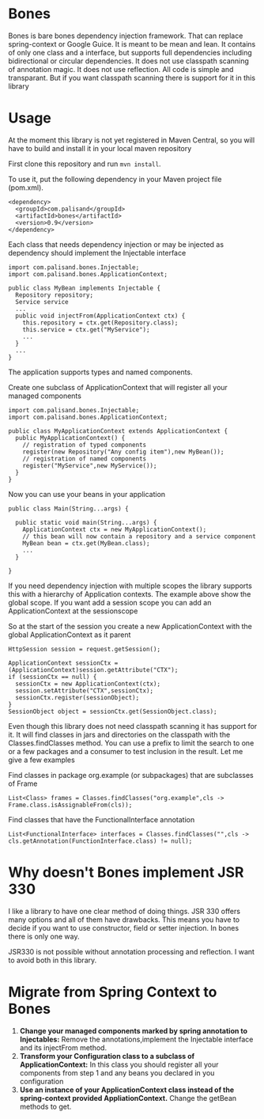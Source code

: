 # Bones
Bones is bare bones dependency injection framework. That can replace spring-context or Google Guice.
It is meant to be mean and lean. It contains of only one class and a interface, but supports full dependencies
including bidirectional or circular dependencies. It does not use classpath scanning of annotation magic. 
It does not use reflection. All code is simple and transparant.
But if you want classpath scanning there is support for it in this library

# Usage
At the moment this library is not yet registered in Maven Central, so you will have to build and install it
in your local maven repository

First clone this repository and run `mvn install`.

To use it, put the following dependency in your Maven project file (pom.xml).

```
<dependency>
  <groupId>com.palisand</groupId>
  <artifactId>bones</artifactId>
  <version>0.9</version>
</dependency>
```

Each class that needs dependency injection or may be injected as dependency should implement
the Injectable interface

```
import com.palisand.bones.Injectable;
import com.palisand.bones.ApplicationContext;

public class MyBean implements Injectable {
  Repository repository;
  Service service
  ...
  public void injectFrom(ApplicationContext ctx) {
    this.repository = ctx.get(Repository.class);
    this.service = ctx.get("MyService");
    ...
  }
  ...
}
```

The application supports types and named components.

Create one subclass of ApplicationContext that will register all your managed components

```
import com.palisand.bones.Injectable;
import com.palisand.bones.ApplicationContext;

public class MyApplicationContext extends ApplicationContext {
  public MyApplicationContext() {
    // registration of typed components
    register(new Repository("Any config item"),new MyBean());
    // registration of named components
    register("MyService",new MyService());
  }
}
```

Now you can use your beans in your application

```
public class Main(String...args) {

  public static void main(String...args) {
    ApplicationContext ctx = new MyApplicationContext();
    // this bean will now contain a repository and a service component
    MyBean bean = ctx.get(MyBean.class);
    ...
  }

}
```

If you need dependency injection with multiple scopes the library supports this with a hierarchy of Application contexts.
The example above show the global scope. If you want add a session scope you can add an ApplicationContext at the sessionscope

So at the start of the session you create a new ApplicationContext with the global ApplicationContext as it parent
```
HttpSession session = request.getSession();

ApplicationContext sessionCtx = (ApplicationContext)session.getAttribute("CTX");
if (sessionCtx == null) {
  sessionCtx = new ApplicationContext(ctx);
  session.setAttribute("CTX",sessionCtx);
  sessionCtx.register(sessionObject);
}
SessionObject object = sessionCtx.get(SessionObject.class);
```

Even though this library does not need classpath scanning it has support for it. It will find classes in jars and directories on the classpath
with the Classes.findClasses method. You can use a prefix to limit the search to one or a few packages and a consumer to test inclusion in the result.
Let me give a few examples

Find classes in package org.example (or subpackages) that are subclasses of Frame 

```
List<Class> frames = Classes.findClasses("org.example",cls -> Frame.class.isAssignableFrom(cls));
```

Find classes that have the FunctionalInterface annotation

```
List<FunctionalInterface> interfaces = Classes.findClasses("",cls -> cls.getAnnotation(FunctionInterface.class) != null);
```

# Why doesn't Bones implement JSR 330
I like a library to have one clear method of doing things. JSR 330 offers many options and all of them have drawbacks.
This means you have to decide if you want to use constructor, field or setter injection. In bones there is only one way.

JSR330 is not possible without annotation processing and reflection. I want to avoid both in this library.

# Migrate from Spring Context to Bones
1. **Change your managed components marked by spring annotation to Injectables:** Remove the annotations,implement the Injectable interface and its injectFrom method.
2. **Transform your Configuration class to a subclass of ApplicationContext:** In this class you should register all your components from step 1 and any beans you declared in you configuration
3. **Use an instance of your ApplicationContext class instead of the spring-context provided AppliationContext.** Change the getBean methods to get.


